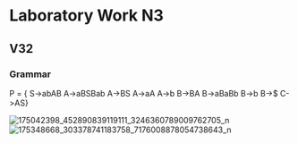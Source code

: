 # Laboratory Work N3
## V32
### Grammar
P = {
S->abAB
A->aBSBab
A->BS
A->aA
A->b
B->BA
B->aBaBb
B->b
B->$
C->AS}

![175042398_452890839119111_3246360789009762705_n](https://user-images.githubusercontent.com/56044286/115145368-da4dd700-a059-11eb-92e0-cb4570185ba0.jpg)
![175348668_303378741183758_7176008878054738643_n](https://user-images.githubusercontent.com/56044286/115145370-db7f0400-a059-11eb-9786-f899c1a60b7d.jpg)
